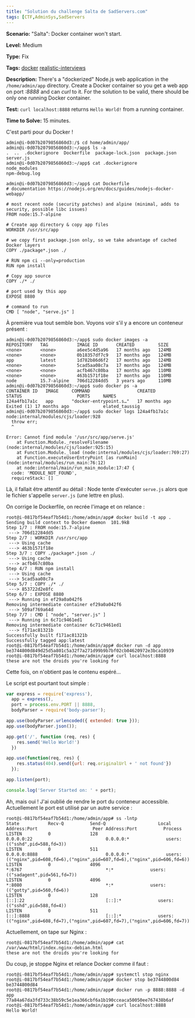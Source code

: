 ```yaml
---
title: "Solution du challenge Salta de SadServers.com"
tags: [CTF,AdminSys,SadServers
---
```


**Scenario:** "Salta": Docker container won't start.

**Level:** Medium

**Type:** Fix

**Tags:** [docker](https://sadservers.com/tag/docker)   [realistic-interviews](https://sadservers.com/tag/realistic-interviews)  

**Description:** There's a "dockerized" Node.js web application in the `/home/admin/app` directory. Create a Docker container so you get a web app on port *:8888* and can *curl* to it. For the solution to be valid, there should be only one running Docker container.

**Test:** `curl localhost:8888` returns `Hello World!` from a running container.

**Time to Solve:** 15 minutes.

C'est parti pour du Docker !

```console
admin@i-0d07b2079856860d3:/$ cd home/admin/app/
admin@i-0d07b2079856860d3:~/app$ ls -a
.  ..  .dockerignore  Dockerfile  package-lock.json  package.json  server.js
admin@i-0d07b2079856860d3:~/app$ cat .dockerignore 
node_modules
npm-debug.log

admin@i-0d07b2079856860d3:~/app$ cat Dockerfile 
# documentation https://nodejs.org/en/docs/guides/nodejs-docker-webapp/

# most recent node (security patches) and alpine (minimal, adds to security, possible libc issues)
FROM node:15.7-alpine 

# Create app directory & copy app files
WORKDIR /usr/src/app

# we copy first package.json only, so we take advantage of cached Docker layers
COPY ./package*.json ./

# RUN npm ci --only=production
RUN npm install

# Copy app source
COPY ./* ./

# port used by this app
EXPOSE 8880

# command to run
CMD [ "node", "serve.js" ]
```

À première vua tout semble bon. Voyons voir s'il y a encore un conteneur présent :

```console
admin@i-0d07b2079856860d3:~/app$ sudo docker images -a
REPOSITORY   TAG           IMAGE ID       CREATED         SIZE
<none>       <none>        a6ee5c4d5a96   17 months ago   124MB
<none>       <none>        0b18357df7c9   17 months ago   124MB
app          latest        1d782b86d6f2   17 months ago   124MB
<none>       <none>        5cad5aa08c7a   17 months ago   124MB
<none>       <none>        acfb467c80ba   17 months ago   110MB
<none>       <none>        463b1571f18e   17 months ago   110MB
node         15.7-alpine   706d12284dd5   3 years ago     110MB
admin@i-0d07b2079856860d3:~/app$ sudo docker ps -a
CONTAINER ID   IMAGE     COMMAND                  CREATED         STATUS                     PORTS     NAMES
124a4fb17a1c   app       "docker-entrypoint.s…"   17 months ago   Exited (1) 17 months ago             elated_taussig
admin@i-0d07b2079856860d3:~/app$ sudo docker logs 124a4fb17a1c
node:internal/modules/cjs/loader:928
  throw err;
  ^

Error: Cannot find module '/usr/src/app/serve.js'
    at Function.Module._resolveFilename (node:internal/modules/cjs/loader:925:15)
    at Function.Module._load (node:internal/modules/cjs/loader:769:27)
    at Function.executeUserEntryPoint [as runMain] (node:internal/modules/run_main:76:12)
    at node:internal/main/run_main_module:17:47 {
  code: 'MODULE_NOT_FOUND',
  requireStack: []
```

Là, il fallait être attentif au détail : Node tente d'exécuter `serve.js` alors que le fichier s'appelle `server.js` (une lettre en plus). 

On corrige le Dockerfile, on recrée l'image et on relance :

```console
root@i-0817bf54eaf7b54d1:/home/admin/app# docker build -t app .
Sending build context to Docker daemon  101.9kB
Step 1/7 : FROM node:15.7-alpine
 ---> 706d12284dd5
Step 2/7 : WORKDIR /usr/src/app
 ---> Using cache
 ---> 463b1571f18e
Step 3/7 : COPY ./package*.json ./
 ---> Using cache
 ---> acfb467c80ba
Step 4/7 : RUN npm install
 ---> Using cache
 ---> 5cad5aa08c7a
Step 5/7 : COPY ./* ./
 ---> 853722d2e8fc
Step 6/7 : EXPOSE 8880
 ---> Running in ef29a0a042f6
Removing intermediate container ef29a0a042f6
 ---> 509af769a64d
Step 7/7 : CMD [ "node", "server.js" ]
 ---> Running in 6c71c9461ed1
Removing intermediate container 6c71c9461ed1
 ---> f171ac81321b
Successfully built f171ac81321b
Successfully tagged app:latest
root@i-0817bf54eaf7b54d1:/home/admin/app# docker run -d app
be3744800d849d25d5a801c5a32f7a271d99b9b7bf02cb04620972e3bca10939
root@i-0817bf54eaf7b54d1:/home/admin/app# curl localhost:8888
these are not the droids you're looking for
```

Cette fois, on n'obtient pas le contenu espéré...

Le script est pourtant tout simple :

```js
var express = require('express'),
  app = express(),
  port = process.env.PORT || 8888,
  bodyParser = require('body-parser');

app.use(bodyParser.urlencoded({ extended: true }));
app.use(bodyParser.json());

app.get('/', function (req, res) {
    res.send('Hello World!')
  })

app.use(function(req, res) {
    res.status(404).send({url: req.originalUrl + ' not found'})
  });

app.listen(port);

console.log('Server Started on: ' + port);
```

Ah, mais oui ! J'ai oublié de rendre le port du conteneur accessible. Actuellement le port est utilisé par un autre service :

```console
root@i-0817bf54eaf7b54d1:/home/admin/app# ss -lntp
State           Recv-Q          Send-Q                    Local Address:Port                     Peer Address:Port          Process                                                                                
LISTEN          0               128                             0.0.0.0:22                            0.0.0.0:*              users:(("sshd",pid=588,fd=3))                                                         
LISTEN          0               511                             0.0.0.0:8888                          0.0.0.0:*              users:(("nginx",pid=608,fd=6),("nginx",pid=607,fd=6),("nginx",pid=606,fd=6))          
LISTEN          0               4096                                  *:6767                                *:*              users:(("sadagent",pid=561,fd=7))                                                     
LISTEN          0               4096                                  *:8080                                *:*              users:(("gotty",pid=560,fd=6))                                                        
LISTEN          0               128                                [::]:22                               [::]:*              users:(("sshd",pid=588,fd=4))                                                         
LISTEN          0               511                                [::]:8888                             [::]:*              users:(("nginx",pid=608,fd=7),("nginx",pid=607,fd=7),("nginx",pid=606,fd=7))
```

Actuellement, on tape sur Nginx :

```console
root@i-0817bf54eaf7b54d1:/home/admin/app# cat /var/www/html/index.nginx-debian.html 
these are not the droids you're looking for
```

Du coup, je stoppe Nginx et relance Docker comme il faut :

```console
root@i-0817bf54eaf7b54d1:/home/admin/app# systemctl stop nginx
root@i-0817bf54eaf7b54d1:/home/admin/app# docker stop be3744800d84
be3744800d84
root@i-0817bf54eaf7b54d1:/home/admin/app# docker run -p 8888:8888 -d app
77a84a67da3fd733c38b59c5e1ea366cbf6a1b190cceaca50050ee767438b6af
root@i-0817bf54eaf7b54d1:/home/admin/app# curl localhost:8888
Hello World!
```
